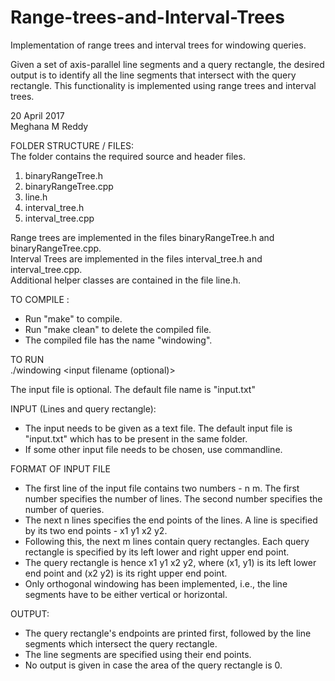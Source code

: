 # Range-trees-and-Interval-Trees
Implementation of range trees and interval trees for windowing queries.

Given a set of axis-parallel line segments and a query rectangle, the desired output is to identify all the line segments that intersect with the query rectangle. This functionality is implemented using range trees and interval trees.

20 April 2017  
Meghana M Reddy  

 
FOLDER STRUCTURE / FILES:  
The folder contains the required source and header files. 
1. binaryRangeTree.h
2. binaryRangeTree.cpp
3. line.h
4. interval_tree.h
5. interval_tree.cpp

Range trees are implemented in the files binaryRangeTree.h and binaryRangeTree.cpp.   
Interval Trees are implemented in the files interval_tree.h and interval_tree.cpp.  
Additional helper classes are contained in the file line.h.  


TO COMPILE :
* Run "make" to compile.
* Run "make clean" to delete the compiled file.
* The compiled file has the name "windowing".



TO RUN   
./windowing <input filename (optional)>  

The input file is optional. The default file name is "input.txt"


INPUT (Lines and query rectangle):
* The input needs to be given as a text file. The default input file is "input.txt" which has to be present in the same folder.
* If some other input file needs to be chosen, use commandline.

FORMAT OF INPUT FILE
* The first line of the input file contains two numbers - n m. The first number specifies the number of lines. The second number specifies the number of queries.
* The next n lines specifies the end points of the lines. A line is specified by its two end points - x1 y1 x2 y2.
* Following this, the next m lines contain query rectangles. Each query rectangle is specified by its left lower and right upper end point.
* The query rectangle is hence x1 y1 x2 y2, where (x1, y1) is its left lower end point and (x2 y2) is its right upper end point.
* Only orthogonal windowing has been implemented, i.e., the line segments have to be either vertical or horizontal.


OUTPUT:  
* The query rectangle's endpoints are printed first, followed by the line segments which intersect the query rectangle.
* The line segments are specified using their end points.
* No output is given in case the area of the query rectangle is 0.

